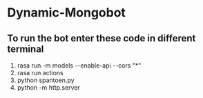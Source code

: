 # Dynamic-Mongobot
## To run the bot enter these code in different terminal
1. rasa run -m models --enable-api --cors "*"
2. rasa run actions
3. python spantoen.py
4. python -m http.server
